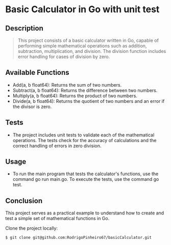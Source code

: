 # Basic Calculator in Go with unit test

## Description

>This project consists of a basic calculator written in Go, capable of performing simple mathematical operations such as addition, subtraction, multiplication, and division. The division function includes error handling for cases of division by zero.

## Available Functions

* Add(a, b float64): Returns the sum of two numbers.
* Subtract(a, b float64): Returns the difference between two numbers.
* Multiply(a, b float64): Returns the product of two numbers.
* Divide(a, b float64): Returns the quotient of two numbers and an error if the divisor is zero.

## Tests
* The project includes unit tests to validate each of the mathematical operations. The tests check for the accuracy of calculations and the correct handling of errors in zero division.

## Usage
* To run the main program that tests the calculator's functions, use the command go run main.go. To execute the tests, use the command go test.

## Conclusion
This project serves as a practical example to understand how to create and test a simple set of mathematical functions in Go.

Clone the project locally:

```sh
$ git clone git@github.com:RodrigoPinheiro67/basicCalculator.git
```


